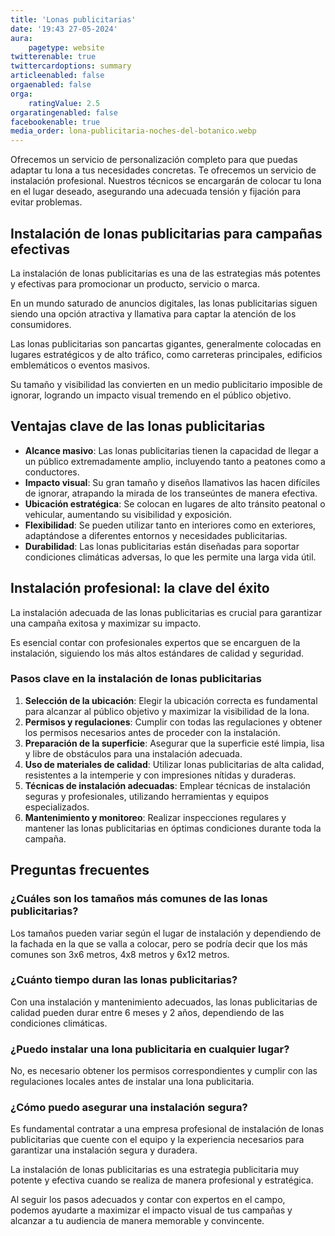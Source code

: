 ```yaml
---
title: 'Lonas publicitarias'
date: '19:43 27-05-2024'
aura:
    pagetype: website
twitterenable: true
twittercardoptions: summary
articleenabled: false
orgaenabled: false
orga:
    ratingValue: 2.5
orgaratingenabled: false
facebookenable: true
media_order: lona-publicitaria-noches-del-botanico.webp
---
```


Ofrecemos un servicio de personalización completo para que puedas adaptar tu lona a tus necesidades concretas. Te ofrecemos un servicio de instalación profesional. Nuestros técnicos se encargarán de colocar tu lona en el lugar deseado, asegurando una adecuada tensión y fijación para evitar problemas.

## Instalación de lonas publicitarias para campañas efectivas

La instalación de lonas publicitarias es una de las estrategias más potentes y efectivas para promocionar un producto, servicio o marca.

En un mundo saturado de anuncios digitales, las lonas publicitarias siguen siendo una opción atractiva y llamativa para captar la atención de los consumidores.

Las lonas publicitarias son pancartas gigantes, generalmente colocadas en lugares estratégicos y de alto tráfico, como carreteras principales, edificios emblemáticos o eventos masivos.

Su tamaño y visibilidad las convierten en un medio publicitario imposible de ignorar, logrando un impacto visual tremendo en el público objetivo.

## Ventajas clave de las lonas publicitarias

- **Alcance masivo**: Las lonas publicitarias tienen la capacidad de llegar a un público extremadamente amplio, incluyendo tanto a peatones como a conductores.
- **Impacto visual**: Su gran tamaño y diseños llamativos las hacen difíciles de ignorar, atrapando la mirada de los transeúntes de manera efectiva.
- **Ubicación estratégica**: Se colocan en lugares de alto tránsito peatonal o vehicular, aumentando su visibilidad y exposición.
- **Flexibilidad**: Se pueden utilizar tanto en interiores como en exteriores, adaptándose a diferentes entornos y necesidades publicitarias.
- **Durabilidad**: Las lonas publicitarias están diseñadas para soportar condiciones climáticas adversas, lo que les permite una larga vida útil.

## Instalación profesional: la clave del éxito

La instalación adecuada de las lonas publicitarias es crucial para garantizar una campaña exitosa y maximizar su impacto.

Es esencial contar con profesionales expertos que se encarguen de la instalación, siguiendo los más altos estándares de calidad y seguridad.

### Pasos clave en la instalación de lonas publicitarias

1. **Selección de la ubicación**: Elegir la ubicación correcta es fundamental para alcanzar al público objetivo y maximizar la visibilidad de la lona.
2. **Permisos y regulaciones**: Cumplir con todas las regulaciones y obtener los permisos necesarios antes de proceder con la instalación.
3. **Preparación de la superficie**: Asegurar que la superficie esté limpia, lisa y libre de obstáculos para una instalación adecuada.
4. **Uso de materiales de calidad**: Utilizar lonas publicitarias de alta calidad, resistentes a la intemperie y con impresiones nítidas y duraderas.
5. **Técnicas de instalación adecuadas**: Emplear técnicas de instalación seguras y profesionales, utilizando herramientas y equipos especializados.
6. **Mantenimiento y monitoreo**: Realizar inspecciones regulares y mantener las lonas publicitarias en óptimas condiciones durante toda la campaña.

## Preguntas frecuentes

### ¿Cuáles son los tamaños más comunes de las lonas publicitarias?

Los tamaños pueden variar según el lugar de instalación y dependiendo de la fachada en la que se valla a colocar, pero se podría decir que los más comunes son 3x6 metros, 4x8 metros y 6x12 metros.

### ¿Cuánto tiempo duran las lonas publicitarias?

Con una instalación y mantenimiento adecuados, las lonas publicitarias de calidad pueden durar entre 6 meses y 2 años, dependiendo de las condiciones climáticas.

### ¿Puedo instalar una lona publicitaria en cualquier lugar?

No, es necesario obtener los permisos correspondientes y cumplir con las regulaciones locales antes de instalar una lona publicitaria.

### ¿Cómo puedo asegurar una instalación segura?

Es fundamental contratar a una empresa profesional de instalación de lonas publicitarias que cuente con el equipo y la experiencia necesarios para garantizar una instalación segura y duradera.

La instalación de lonas publicitarias es una estrategia publicitaria muy potente y efectiva cuando se realiza de manera profesional y estratégica.

Al seguir los pasos adecuados y contar con expertos en el campo, podemos ayudarte a maximizar el impacto visual de tus campañas y alcanzar a tu audiencia de manera memorable y convincente.